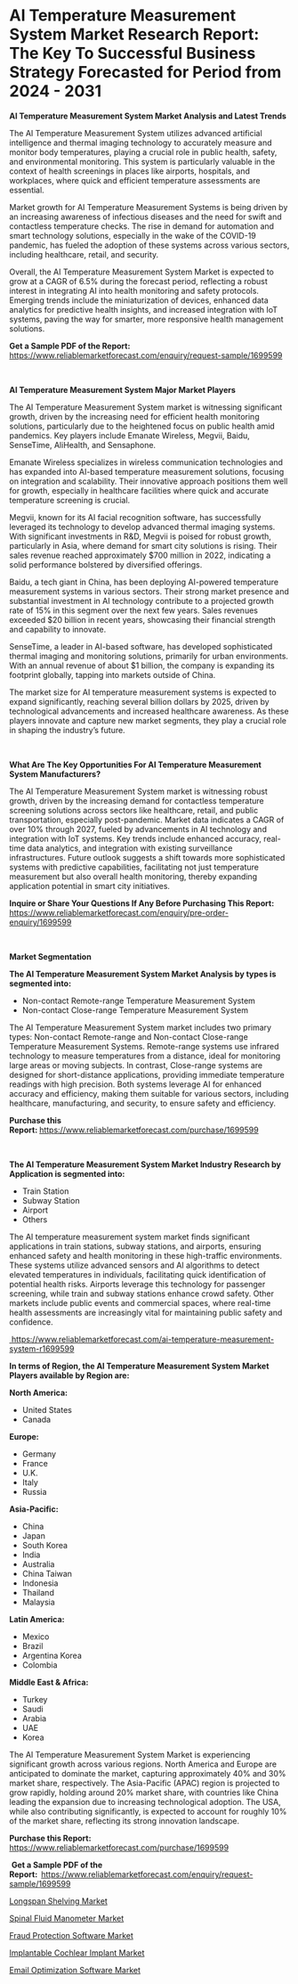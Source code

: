 <p><h1>AI Temperature Measurement System Market Research Report: The Key To Successful Business Strategy Forecasted for Period from 2024 - 2031</h1></p><p><strong>AI Temperature Measurement System Market Analysis and Latest Trends</strong></p>
<p><p>The AI Temperature Measurement System utilizes advanced artificial intelligence and thermal imaging technology to accurately measure and monitor body temperatures, playing a crucial role in public health, safety, and environmental monitoring. This system is particularly valuable in the context of health screenings in places like airports, hospitals, and workplaces, where quick and efficient temperature assessments are essential.</p><p>Market growth for AI Temperature Measurement Systems is being driven by an increasing awareness of infectious diseases and the need for swift and contactless temperature checks. The rise in demand for automation and smart technology solutions, especially in the wake of the COVID-19 pandemic, has fueled the adoption of these systems across various sectors, including healthcare, retail, and security.</p><p>Overall, the AI Temperature Measurement System Market is expected to grow at a CAGR of 6.5% during the forecast period, reflecting a robust interest in integrating AI into health monitoring and safety protocols. Emerging trends include the miniaturization of devices, enhanced data analytics for predictive health insights, and increased integration with IoT systems, paving the way for smarter, more responsive health management solutions.</p></p>
<p><strong>Get a Sample PDF of the Report:&nbsp;</strong> <a href="https://www.reliablemarketforecast.com/enquiry/request-sample/1699599?utm_campaign=1124&utm_medium=2&utm_source=Github&utm_content=ia&utm_term=20102024&utm_id=ai-temperature-measurement-system">https://www.reliablemarketforecast.com/enquiry/request-sample/1699599</a></p>
<p>&nbsp;</p>
<p><strong>AI Temperature Measurement System Major Market Players</strong></p>
<p><p>The AI Temperature Measurement System market is witnessing significant growth, driven by the increasing need for efficient health monitoring solutions, particularly due to the heightened focus on public health amid pandemics. Key players include Emanate Wireless, Megvii, Baidu, SenseTime, AliHealth, and Sensaphone.</p><p>Emanate Wireless specializes in wireless communication technologies and has expanded into AI-based temperature measurement solutions, focusing on integration and scalability. Their innovative approach positions them well for growth, especially in healthcare facilities where quick and accurate temperature screening is crucial.</p><p>Megvii, known for its AI facial recognition software, has successfully leveraged its technology to develop advanced thermal imaging systems. With significant investments in R&D, Megvii is poised for robust growth, particularly in Asia, where demand for smart city solutions is rising. Their sales revenue reached approximately $700 million in 2022, indicating a solid performance bolstered by diversified offerings.</p><p>Baidu, a tech giant in China, has been deploying AI-powered temperature measurement systems in various sectors. Their strong market presence and substantial investment in AI technology contribute to a projected growth rate of 15% in this segment over the next few years. Sales revenues exceeded $20 billion in recent years, showcasing their financial strength and capability to innovate.</p><p>SenseTime, a leader in AI-based software, has developed sophisticated thermal imaging and monitoring solutions, primarily for urban environments. With an annual revenue of about $1 billion, the company is expanding its footprint globally, tapping into markets outside of China.</p><p>The market size for AI temperature measurement systems is expected to expand significantly, reaching several billion dollars by 2025, driven by technological advancements and increased healthcare awareness. As these players innovate and capture new market segments, they play a crucial role in shaping the industry’s future.</p></p>
<p>&nbsp;</p>
<p><strong>What Are The Key Opportunities For AI Temperature Measurement System Manufacturers?</strong></p>
<p><p>The AI Temperature Measurement System market is witnessing robust growth, driven by the increasing demand for contactless temperature screening solutions across sectors like healthcare, retail, and public transportation, especially post-pandemic. Market data indicates a CAGR of over 10% through 2027, fueled by advancements in AI technology and integration with IoT systems. Key trends include enhanced accuracy, real-time data analytics, and integration with existing surveillance infrastructures. Future outlook suggests a shift towards more sophisticated systems with predictive capabilities, facilitating not just temperature measurement but also overall health monitoring, thereby expanding application potential in smart city initiatives.</p></p>
<p><strong>Inquire or Share Your Questions If Any Before Purchasing This Report:</strong> <a href="https://www.reliablemarketforecast.com/enquiry/pre-order-enquiry/1699599?utm_campaign=1124&utm_medium=2&utm_source=Github&utm_content=ia&utm_term=20102024&utm_id=ai-temperature-measurement-system">https://www.reliablemarketforecast.com/enquiry/pre-order-enquiry/1699599</a></p>
<p>&nbsp;</p>
<p><strong>Market Segmentation</strong></p>
<p><strong>The AI Temperature Measurement System Market Analysis by types is segmented into:</strong></p>
<p><ul><li>Non-contact Remote-range Temperature Measurement System</li><li>Non-contact Close-range Temperature Measurement System</li></ul></p>
<p><p>The AI Temperature Measurement System market includes two primary types: Non-contact Remote-range and Non-contact Close-range Temperature Measurement Systems. Remote-range systems use infrared technology to measure temperatures from a distance, ideal for monitoring large areas or moving subjects. In contrast, Close-range systems are designed for short-distance applications, providing immediate temperature readings with high precision. Both systems leverage AI for enhanced accuracy and efficiency, making them suitable for various sectors, including healthcare, manufacturing, and security, to ensure safety and efficiency.</p></p>
<p><strong>Purchase this Report:&nbsp;</strong><a href="https://www.reliablemarketforecast.com/purchase/1699599?utm_campaign=1124&utm_medium=2&utm_source=Github&utm_content=ia&utm_term=20102024&utm_id=ai-temperature-measurement-system">https://www.reliablemarketforecast.com/purchase/1699599</a></p>
<p>&nbsp;</p>
<p><strong>The AI Temperature Measurement System Market Industry Research by Application is segmented into:</strong></p>
<p><ul><li>Train Station</li><li>Subway Station</li><li>Airport</li><li>Others</li></ul></p>
<p><p>The AI temperature measurement system market finds significant applications in train stations, subway stations, and airports, ensuring enhanced safety and health monitoring in these high-traffic environments. These systems utilize advanced sensors and AI algorithms to detect elevated temperatures in individuals, facilitating quick identification of potential health risks. Airports leverage this technology for passenger screening, while train and subway stations enhance crowd safety. Other markets include public events and commercial spaces, where real-time health assessments are increasingly vital for maintaining public safety and confidence.</p></p>
<p><a href="https://www.reliablemarketforecast.com/ai-temperature-measurement-system-r1699599?utm_campaign=1124&utm_medium=2&utm_source=Github&utm_content=ia&utm_term=20102024&utm_id=ai-temperature-measurement-system">&nbsp;https://www.reliablemarketforecast.com/ai-temperature-measurement-system-r1699599</a></p>
<p><strong>In terms of Region, the AI Temperature Measurement System Market Players available by Region are:</strong></p>
<p>
    <p> <strong> North America: </strong>
        <ul>
            <li>United States</li>
            <li>Canada</li>
        </ul>
        </p> 
    <p> <strong> Europe: </strong>
        <ul>
            <li>Germany</li>
            <li>France</li>
            <li>U.K.</li>
            <li>Italy</li>
            <li>Russia</li>
        </ul>
        </p> 
    <p> <strong> Asia-Pacific: </strong>
        <ul>
            <li>China</li>
            <li>Japan</li>
            <li>South Korea</li>
            <li>India</li>
            <li>Australia</li>
            <li>China Taiwan</li>
            <li>Indonesia</li>
            <li>Thailand</li>
            <li>Malaysia</li>
        </ul>
        </p> 
    <p> <strong> Latin America: </strong>
        <ul>
            <li>Mexico</li>
            <li>Brazil</li>
            <li>Argentina Korea</li>
            <li>Colombia</li>
        </ul>
        </p> 
    <p> <strong> Middle East & Africa: </strong>
        <ul>
            <li>Turkey</li>
            <li>Saudi</li>
            <li>Arabia</li>
            <li>UAE</li>
            <li>Korea</li>
        </ul>
    </p>
    </p>
<p><p>The AI Temperature Measurement System Market is experiencing significant growth across various regions. North America and Europe are anticipated to dominate the market, capturing approximately 40% and 30% market share, respectively. The Asia-Pacific (APAC) region is projected to grow rapidly, holding around 20% market share, with countries like China leading the expansion due to increasing technological adoption. The USA, while also contributing significantly, is expected to account for roughly 10% of the market share, reflecting its strong innovation landscape.</p></p>
<p><strong>Purchase this Report: </strong><a href="https://www.reliablemarketforecast.com/purchase/1699599?utm_campaign=1124&utm_medium=2&utm_source=Github&utm_content=ia&utm_term=20102024&utm_id=ai-temperature-measurement-system">https://www.reliablemarketforecast.com/purchase/1699599</a></p>
<p>&nbsp;<strong>Get a Sample PDF of the Report:&nbsp;&nbsp;</strong><a href="https://www.reliablemarketforecast.com/enquiry/request-sample/1699599?utm_campaign=1124&utm_medium=2&utm_source=Github&utm_content=ia&utm_term=20102024&utm_id=ai-temperature-measurement-system">https://www.reliablemarketforecast.com/enquiry/request-sample/1699599</a></p>
<p><strong></strong></p>
<p><p><a href="https://issuu.com/reportprime-2/docs/longspan-shelving-market-size-2030._336be42b6fbe29?utm_campaign=1124&utm_medium=2&utm_source=Github&utm_content=ia&utm_term=20102024&utm_id=ai-temperature-measurement-system">Longspan Shelving Market</a></p><p><a href="https://www.linkedin.com/pulse/spinal-fluid-manometer-market-segmentation-applications-types-ego4f?utm_campaign=1124&utm_medium=2&utm_source=Github&utm_content=ia&utm_term=20102024&utm_id=ai-temperature-measurement-system">Spinal Fluid Manometer Market</a></p><p><a href="https://github.com/nenitafam9o0/Market-Research-Report-List-1/blob/main/fraud-protection-software-market.md?utm_campaign=1124&utm_medium=2&utm_source=Github&utm_content=ia&utm_term=20102024&utm_id=ai-temperature-measurement-system">Fraud Protection Software Market</a></p><p><a href="https://www.linkedin.com/pulse/exploring-implantable-cochlear-implant-market-dynamics-revenue-ssh2c?utm_campaign=1124&utm_medium=2&utm_source=Github&utm_content=ia&utm_term=20102024&utm_id=ai-temperature-measurement-system">Implantable Cochlear Implant Market</a></p><p><a href="https://github.com/bailee2qhthar/Market-Research-Report-List-1/blob/main/email-optimization-software-market.md?utm_campaign=1124&utm_medium=2&utm_source=Github&utm_content=ia&utm_term=20102024&utm_id=ai-temperature-measurement-system">Email Optimization Software Market</a></p></p>